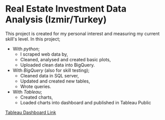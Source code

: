 # Real Estate Investment Data Analysis (Izmir/Turkey)
This project is created for my personal interest and measuring my current skill's level.
In this project;
- With *python*;
  - I scraped web data by,
  - Cleaned, analysed and created basic plots,
  - Uploaded clean data into BigQuery.
- With *BigQuery* (also for skill testing);
  - Cleaned data in SQL server,
  - Updated and created new tables,
  - Wrote queries.
- With *Tableau*;
  - Created charts,
  - Loaded  charts into dashboard and published in Tableau Public

[Tableau Dashboard Link](https://public.tableau.com/app/profile/ali.demir7316/viz/RealEstateInvestmentAnalysisforIzmirTurkeyDashboard/Dashboard1?publish=yes)
